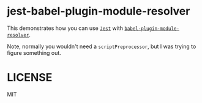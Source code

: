 # jest-babel-plugin-module-resolver

This demonstrates how you can use [`Jest`](http://facebook.github.io/jest/) with
[`babel-plugin-module-resolver`](https://github.com/tleunen/babel-plugin-module-resolver).

Note, normally you wouldn't need a `scriptPreprocessor`, but I was trying to figure something out.

# LICENSE

MIT
